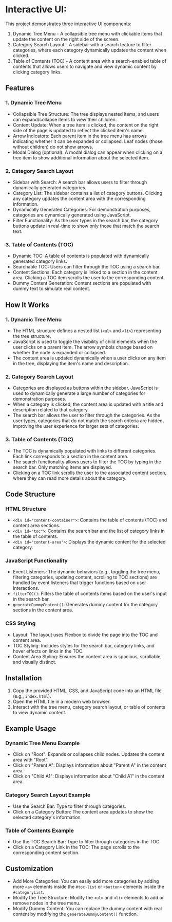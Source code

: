 # Interactive UI:

This project demonstrates three interactive UI components:

1. Dynamic Tree Menu - A collapsible tree menu with clickable items that update the content on the right side of the screen.
2. Category Search Layout - A sidebar with a search feature to filter categories, where each category dynamically updates the content when clicked.
3. Table of Contents (TOC) - A content area with a search-enabled table of contents that allows users to navigate and view dynamic content by clicking category links.

## Features

### 1. Dynamic Tree Menu

- Collapsible Tree Structure: The tree displays nested items, and users can expand/collapse items to view their children.
- Content Update: When a tree item is clicked, the content on the right side of the page is updated to reflect the clicked item's name.
- Arrow Indicators: Each parent item in the tree menu has arrows indicating whether it can be expanded or collapsed. Leaf nodes (those without children) do not show arrows.
- Modal Dialog (optional): A modal dialog can appear when clicking on a tree item to show additional information about the selected item.

### 2. Category Search Layout

- Sidebar with Search: A search bar allows users to filter through dynamically generated categories.
- Category List: The sidebar contains a list of category buttons. Clicking any category updates the content area with the corresponding information.
- Dynamically Generated Categories: For demonstration purposes, categories are dynamically generated using JavaScript.
- Filter Functionality: As the user types in the search bar, the category buttons update in real-time to show only those that match the search text.

### 3. Table of Contents (TOC)

- Dynamic TOC: A table of contents is populated with dynamically generated category links.
- Searchable TOC: Users can filter through the TOC using a search bar.
- Content Sections: Each category is linked to a section in the content area. Clicking a TOC item scrolls the user to the corresponding content.
- Dummy Content Generation: Content sections are populated with dummy text to simulate real content.

## How It Works

### 1. Dynamic Tree Menu

- The HTML structure defines a nested list (`<ul>` and `<li>`) representing the tree structure.
- JavaScript is used to toggle the visibility of child elements when the user clicks on a parent item. The arrow symbols change based on whether the node is expanded or collapsed.
- The content area is updated dynamically when a user clicks on any item in the tree, displaying the item's name and description.

### 2. Category Search Layout

- Categories are displayed as buttons within the sidebar. JavaScript is used to dynamically generate a large number of categories for demonstration purposes.
- When a category is clicked, the content area is updated with a title and description related to that category.
- The search bar allows the user to filter through the categories. As the user types, categories that do not match the search criteria are hidden, improving the user experience for larger sets of categories.

### 3. Table of Contents (TOC)

- The TOC is dynamically populated with links to different categories. Each link corresponds to a section in the content area.
- The search functionality allows users to filter the TOC by typing in the search bar. Only matching items are displayed.
- Clicking on a TOC link scrolls the user to the associated content section, where they can read more details about the category.

## Code Structure

### HTML Structure

- `<div id="content-container">`: Contains the table of contents (TOC) and content area sections.
- `<div id="toc">`: Contains the search bar and the list of category links in the table of contents.
- `<div id="content-area">`: Displays the dynamic content for the selected category.

### JavaScript Functionality

- Event Listeners: The dynamic behaviors (e.g., toggling the tree menu, filtering categories, updating content, scrolling to TOC sections) are handled by event listeners that trigger functions based on user interactions.
- `filterTOC()`: Filters the table of contents items based on the user's input in the search bar.
- `generateDummyContent()`: Generates dummy content for the category sections in the content area.

### CSS Styling

- Layout: The layout uses Flexbox to divide the page into the TOC and content area.
- TOC Styling: Includes styles for the search bar, category links, and hover effects on links in the TOC.
- Content Area Styling: Ensures the content area is spacious, scrollable, and visually distinct.

## Installation

1. Copy the provided HTML, CSS, and JavaScript code into an HTML file (e.g., `index.html`).
2. Open the HTML file in a modern web browser.
3. Interact with the tree menu, category search layout, or table of contents to view dynamic content.

## Example Usage

### Dynamic Tree Menu Example

- Click on "Root": Expands or collapses child nodes. Updates the content area with "Root".
- Click on "Parent A": Displays information about "Parent A" in the content area.
- Click on "Child A1": Displays information about "Child A1" in the content area.

### Category Search Layout Example

- Use the Search Bar: Type to filter through categories.
- Click on a Category Button: The content area updates to show the selected category's information.

### Table of Contents Example

- Use the TOC Search Bar: Type to filter through categories in the TOC.
- Click on a Category Link in the TOC: The page scrolls to the corresponding content section.

## Customization

- Add More Categories: You can easily add more categories by adding more `<a>` elements inside the `#toc-list` or `<button>` elements inside the `#categoryList`.
- Modify the Tree Structure: Modify the `<ul>` and `<li>` elements to add or remove nodes in the tree menu.
- Modify Dummy Content: You can replace the dummy content with real content by modifying the `generateDummyContent()` function.

